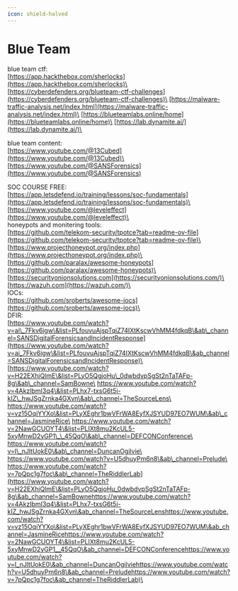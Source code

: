 ```yaml
---
icon: shield-halved
---
```


# Blue Team

blue team ctf:\
[https://app.hackthebox.com/sherlocks](https://app.hackthebox.com/sherlocks)\
[https://cyberdefenders.org/blueteam-ctf-challenges](https://cyberdefenders.org/blueteam-ctf-challenges)\
[https://malware-traffic-analysis.net/index.html](https://malware-traffic-analysis.net/index.html)\
[https://blueteamlabs.online/home](https://blueteamlabs.online/home)\
[https://lab.dynamite.ai/](https://lab.dynamite.ai/)\


blue team content:\
[https://www.youtube.com/@13Cubed](https://www.youtube.com/@13Cubed)\
[https://www.youtube.com/@SANSForensics](https://www.youtube.com/@SANSForensics)



SOC COURSE FREE:[\
](https://app.letsdefend.io/training/lessons/soc-fundamentals)[https://app.letsdefend.io/training/lessons/soc-fundamentals](https://app.letsdefend.io/training/lessons/soc-fundamentals)\
[https://www.youtube.com/@leveleffect](https://www.youtube.com/@leveleffect)\
\
honeypots and monitering tools:\
[https://github.com/telekom-security/tpotce?tab=readme-ov-file](https://github.com/telekom-security/tpotce?tab=readme-ov-file)\
[https://www.projecthoneypot.org/index.php](https://www.projecthoneypot.org/index.php)\
[https://github.com/paralax/awesome-honeypots](https://github.com/paralax/awesome-honeypots)\
[https://securityonionsolutions.com](https://securityonionsolutions.com/)\
[https://wazuh.com](https://wazuh.com/)\
\
IOCs:\
[https://github.com/sroberts/awesome-iocs](https://github.com/sroberts/awesome-iocs)\
\
DFIR:\
[https://www.youtube.com/watch?v=ai\_7Fkv6igw\&list=PLfouvuAjspTqiZ74IXtKscwVhMM4fdkqB\&ab\_channel=SANSDigitalForensicsandIncidentResponse](https://www.youtube.com/watch?v=ai_7Fkv6igw\&list=PLfouvuAjspTqiZ74IXtKscwVhMM4fdkqB\&ab_channel=SANSDigitalForensicsandIncidentResponse)\
[https://www.youtube.com/watch?v=H22EXhiQlmE\&list=PLyO5QgjoHu\_0dwbdvpSgSt2nTaTAFp-8g\&ab\_channel=SamBowne\
https://www.youtube.com/watch?v=4AkzIbmI3q4\&list=PLhx7-txsG6t5i-kIZ\_hwJSgZrnka4GXvn\&ab\_channel=TheSourceLens\
https://www.youtube.com/watch?v=vz15OqiYYXo\&list=PLyXEghr1bwVFrWA8EyfXJSYUD97EO7WUM\&ab\_channel=JasmineRice\
https://www.youtube.com/watch?v=2NawGCUOYT4\&list=PLIXt8mu2KcUL5-5xyMnwD2yGP1\_\_45QqO\&ab\_channel=DEFCONConference\
https://www.youtube.com/watch?v=I\_nJltUokE0\&ab\_channel=DuncanOgilvie\
https://www.youtube.com/watch?v=U5dhuyPm6n8\&ab\_channel=Prelude\
https://www.youtube.com/watch?v=7pQpc1g7foc\&ab\_channel=TheRiddlerLab](https://www.youtube.com/watch?v=H22EXhiQlmE\&list=PLyO5QgjoHu_0dwbdvpSgSt2nTaTAFp-8g\&ab_channel=SamBownehttps://www.youtube.com/watch?v=4AkzIbmI3q4\&list=PLhx7-txsG6t5i-kIZ_hwJSgZrnka4GXvn\&ab_channel=TheSourceLenshttps://www.youtube.com/watch?v=vz15OqiYYXo\&list=PLyXEghr1bwVFrWA8EyfXJSYUD97EO7WUM\&ab_channel=JasmineRicehttps://www.youtube.com/watch?v=2NawGCUOYT4\&list=PLIXt8mu2KcUL5-5xyMnwD2yGP1__45QqO\&ab_channel=DEFCONConferencehttps://www.youtube.com/watch?v=I_nJltUokE0\&ab_channel=DuncanOgilviehttps://www.youtube.com/watch?v=U5dhuyPm6n8\&ab_channel=Preludehttps://www.youtube.com/watch?v=7pQpc1g7foc\&ab_channel=TheRiddlerLab)\


